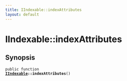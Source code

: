 ```yaml
---
title: IIndexable::indexAttributes
layout: default
---
```


# IIndexable::indexAttributes

## Synopsis

<code>public function <b><a href="IIndexable">IIndexable</a>::indexAttributes</b>()</code>

